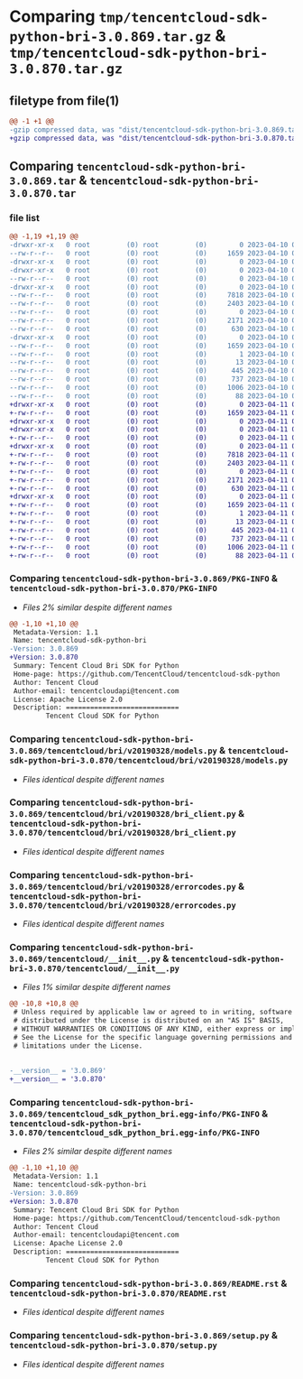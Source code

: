 # Comparing `tmp/tencentcloud-sdk-python-bri-3.0.869.tar.gz` & `tmp/tencentcloud-sdk-python-bri-3.0.870.tar.gz`

## filetype from file(1)

```diff
@@ -1 +1 @@
-gzip compressed data, was "dist/tencentcloud-sdk-python-bri-3.0.869.tar", last modified: Mon Apr 10 02:56:05 2023, max compression
+gzip compressed data, was "dist/tencentcloud-sdk-python-bri-3.0.870.tar", last modified: Tue Apr 11 03:24:29 2023, max compression
```

## Comparing `tencentcloud-sdk-python-bri-3.0.869.tar` & `tencentcloud-sdk-python-bri-3.0.870.tar`

### file list

```diff
@@ -1,19 +1,19 @@
-drwxr-xr-x   0 root         (0) root         (0)        0 2023-04-10 02:56:05.000000 tencentcloud-sdk-python-bri-3.0.869/
--rw-r--r--   0 root         (0) root         (0)     1659 2023-04-10 02:56:05.000000 tencentcloud-sdk-python-bri-3.0.869/PKG-INFO
-drwxr-xr-x   0 root         (0) root         (0)        0 2023-04-10 02:56:05.000000 tencentcloud-sdk-python-bri-3.0.869/tencentcloud/
-drwxr-xr-x   0 root         (0) root         (0)        0 2023-04-10 02:56:05.000000 tencentcloud-sdk-python-bri-3.0.869/tencentcloud/bri/
--rw-r--r--   0 root         (0) root         (0)        0 2023-04-10 02:56:05.000000 tencentcloud-sdk-python-bri-3.0.869/tencentcloud/bri/__init__.py
-drwxr-xr-x   0 root         (0) root         (0)        0 2023-04-10 02:56:05.000000 tencentcloud-sdk-python-bri-3.0.869/tencentcloud/bri/v20190328/
--rw-r--r--   0 root         (0) root         (0)     7818 2023-04-10 02:56:05.000000 tencentcloud-sdk-python-bri-3.0.869/tencentcloud/bri/v20190328/models.py
--rw-r--r--   0 root         (0) root         (0)     2403 2023-04-10 02:56:05.000000 tencentcloud-sdk-python-bri-3.0.869/tencentcloud/bri/v20190328/bri_client.py
--rw-r--r--   0 root         (0) root         (0)        0 2023-04-10 02:56:05.000000 tencentcloud-sdk-python-bri-3.0.869/tencentcloud/bri/v20190328/__init__.py
--rw-r--r--   0 root         (0) root         (0)     2171 2023-04-10 02:56:05.000000 tencentcloud-sdk-python-bri-3.0.869/tencentcloud/bri/v20190328/errorcodes.py
--rw-r--r--   0 root         (0) root         (0)      630 2023-04-10 02:56:05.000000 tencentcloud-sdk-python-bri-3.0.869/tencentcloud/__init__.py
-drwxr-xr-x   0 root         (0) root         (0)        0 2023-04-10 02:56:05.000000 tencentcloud-sdk-python-bri-3.0.869/tencentcloud_sdk_python_bri.egg-info/
--rw-r--r--   0 root         (0) root         (0)     1659 2023-04-10 02:56:05.000000 tencentcloud-sdk-python-bri-3.0.869/tencentcloud_sdk_python_bri.egg-info/PKG-INFO
--rw-r--r--   0 root         (0) root         (0)        1 2023-04-10 02:56:05.000000 tencentcloud-sdk-python-bri-3.0.869/tencentcloud_sdk_python_bri.egg-info/dependency_links.txt
--rw-r--r--   0 root         (0) root         (0)       13 2023-04-10 02:56:05.000000 tencentcloud-sdk-python-bri-3.0.869/tencentcloud_sdk_python_bri.egg-info/top_level.txt
--rw-r--r--   0 root         (0) root         (0)      445 2023-04-10 02:56:05.000000 tencentcloud-sdk-python-bri-3.0.869/tencentcloud_sdk_python_bri.egg-info/SOURCES.txt
--rw-r--r--   0 root         (0) root         (0)      737 2023-04-10 02:56:05.000000 tencentcloud-sdk-python-bri-3.0.869/README.rst
--rw-r--r--   0 root         (0) root         (0)     1006 2023-04-10 02:56:05.000000 tencentcloud-sdk-python-bri-3.0.869/setup.py
--rw-r--r--   0 root         (0) root         (0)       88 2023-04-10 02:56:05.000000 tencentcloud-sdk-python-bri-3.0.869/setup.cfg
+drwxr-xr-x   0 root         (0) root         (0)        0 2023-04-11 03:24:29.000000 tencentcloud-sdk-python-bri-3.0.870/
+-rw-r--r--   0 root         (0) root         (0)     1659 2023-04-11 03:24:29.000000 tencentcloud-sdk-python-bri-3.0.870/PKG-INFO
+drwxr-xr-x   0 root         (0) root         (0)        0 2023-04-11 03:24:29.000000 tencentcloud-sdk-python-bri-3.0.870/tencentcloud/
+drwxr-xr-x   0 root         (0) root         (0)        0 2023-04-11 03:24:29.000000 tencentcloud-sdk-python-bri-3.0.870/tencentcloud/bri/
+-rw-r--r--   0 root         (0) root         (0)        0 2023-04-11 03:24:29.000000 tencentcloud-sdk-python-bri-3.0.870/tencentcloud/bri/__init__.py
+drwxr-xr-x   0 root         (0) root         (0)        0 2023-04-11 03:24:29.000000 tencentcloud-sdk-python-bri-3.0.870/tencentcloud/bri/v20190328/
+-rw-r--r--   0 root         (0) root         (0)     7818 2023-04-11 03:24:29.000000 tencentcloud-sdk-python-bri-3.0.870/tencentcloud/bri/v20190328/models.py
+-rw-r--r--   0 root         (0) root         (0)     2403 2023-04-11 03:24:29.000000 tencentcloud-sdk-python-bri-3.0.870/tencentcloud/bri/v20190328/bri_client.py
+-rw-r--r--   0 root         (0) root         (0)        0 2023-04-11 03:24:29.000000 tencentcloud-sdk-python-bri-3.0.870/tencentcloud/bri/v20190328/__init__.py
+-rw-r--r--   0 root         (0) root         (0)     2171 2023-04-11 03:24:29.000000 tencentcloud-sdk-python-bri-3.0.870/tencentcloud/bri/v20190328/errorcodes.py
+-rw-r--r--   0 root         (0) root         (0)      630 2023-04-11 03:24:29.000000 tencentcloud-sdk-python-bri-3.0.870/tencentcloud/__init__.py
+drwxr-xr-x   0 root         (0) root         (0)        0 2023-04-11 03:24:29.000000 tencentcloud-sdk-python-bri-3.0.870/tencentcloud_sdk_python_bri.egg-info/
+-rw-r--r--   0 root         (0) root         (0)     1659 2023-04-11 03:24:29.000000 tencentcloud-sdk-python-bri-3.0.870/tencentcloud_sdk_python_bri.egg-info/PKG-INFO
+-rw-r--r--   0 root         (0) root         (0)        1 2023-04-11 03:24:29.000000 tencentcloud-sdk-python-bri-3.0.870/tencentcloud_sdk_python_bri.egg-info/dependency_links.txt
+-rw-r--r--   0 root         (0) root         (0)       13 2023-04-11 03:24:29.000000 tencentcloud-sdk-python-bri-3.0.870/tencentcloud_sdk_python_bri.egg-info/top_level.txt
+-rw-r--r--   0 root         (0) root         (0)      445 2023-04-11 03:24:29.000000 tencentcloud-sdk-python-bri-3.0.870/tencentcloud_sdk_python_bri.egg-info/SOURCES.txt
+-rw-r--r--   0 root         (0) root         (0)      737 2023-04-11 03:24:29.000000 tencentcloud-sdk-python-bri-3.0.870/README.rst
+-rw-r--r--   0 root         (0) root         (0)     1006 2023-04-11 03:24:29.000000 tencentcloud-sdk-python-bri-3.0.870/setup.py
+-rw-r--r--   0 root         (0) root         (0)       88 2023-04-11 03:24:29.000000 tencentcloud-sdk-python-bri-3.0.870/setup.cfg
```

### Comparing `tencentcloud-sdk-python-bri-3.0.869/PKG-INFO` & `tencentcloud-sdk-python-bri-3.0.870/PKG-INFO`

 * *Files 2% similar despite different names*

```diff
@@ -1,10 +1,10 @@
 Metadata-Version: 1.1
 Name: tencentcloud-sdk-python-bri
-Version: 3.0.869
+Version: 3.0.870
 Summary: Tencent Cloud Bri SDK for Python
 Home-page: https://github.com/TencentCloud/tencentcloud-sdk-python
 Author: Tencent Cloud
 Author-email: tencentcloudapi@tencent.com
 License: Apache License 2.0
 Description: ============================
         Tencent Cloud SDK for Python
```

### Comparing `tencentcloud-sdk-python-bri-3.0.869/tencentcloud/bri/v20190328/models.py` & `tencentcloud-sdk-python-bri-3.0.870/tencentcloud/bri/v20190328/models.py`

 * *Files identical despite different names*

### Comparing `tencentcloud-sdk-python-bri-3.0.869/tencentcloud/bri/v20190328/bri_client.py` & `tencentcloud-sdk-python-bri-3.0.870/tencentcloud/bri/v20190328/bri_client.py`

 * *Files identical despite different names*

### Comparing `tencentcloud-sdk-python-bri-3.0.869/tencentcloud/bri/v20190328/errorcodes.py` & `tencentcloud-sdk-python-bri-3.0.870/tencentcloud/bri/v20190328/errorcodes.py`

 * *Files identical despite different names*

### Comparing `tencentcloud-sdk-python-bri-3.0.869/tencentcloud/__init__.py` & `tencentcloud-sdk-python-bri-3.0.870/tencentcloud/__init__.py`

 * *Files 1% similar despite different names*

```diff
@@ -10,8 +10,8 @@
 # Unless required by applicable law or agreed to in writing, software
 # distributed under the License is distributed on an "AS IS" BASIS,
 # WITHOUT WARRANTIES OR CONDITIONS OF ANY KIND, either express or implied.
 # See the License for the specific language governing permissions and
 # limitations under the License.
 
 
-__version__ = '3.0.869'
+__version__ = '3.0.870'
```

### Comparing `tencentcloud-sdk-python-bri-3.0.869/tencentcloud_sdk_python_bri.egg-info/PKG-INFO` & `tencentcloud-sdk-python-bri-3.0.870/tencentcloud_sdk_python_bri.egg-info/PKG-INFO`

 * *Files 2% similar despite different names*

```diff
@@ -1,10 +1,10 @@
 Metadata-Version: 1.1
 Name: tencentcloud-sdk-python-bri
-Version: 3.0.869
+Version: 3.0.870
 Summary: Tencent Cloud Bri SDK for Python
 Home-page: https://github.com/TencentCloud/tencentcloud-sdk-python
 Author: Tencent Cloud
 Author-email: tencentcloudapi@tencent.com
 License: Apache License 2.0
 Description: ============================
         Tencent Cloud SDK for Python
```

### Comparing `tencentcloud-sdk-python-bri-3.0.869/README.rst` & `tencentcloud-sdk-python-bri-3.0.870/README.rst`

 * *Files identical despite different names*

### Comparing `tencentcloud-sdk-python-bri-3.0.869/setup.py` & `tencentcloud-sdk-python-bri-3.0.870/setup.py`

 * *Files identical despite different names*

